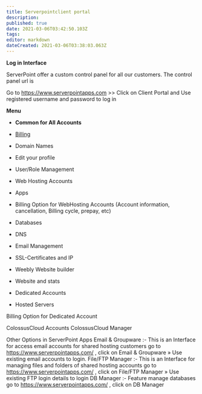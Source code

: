 ```yaml
---
title: Serverpointclient portal
description: 
published: true
date: 2021-03-06T03:42:50.103Z
tags: 
editor: markdown
dateCreated: 2021-03-06T03:38:03.063Z
---
```


**Log in Interface**

ServerPoint offer a  custom control panel for all our customers. The control panel url is

Go to https://www.serverpointapps.com >> Click on Client Portal and Use registered username and password to log in

**Menu**
- **Common for All Accounts**

- [Billing](/Serverpointclientportal/BillingOptionforWebHostingAccounts)
- Domain Names
- Edit your profile
- User/Role Management
- Web Hosting Accounts
- Apps
- Billing Option for WebHosting Accounts (Account information, cancellation, Billing cycle, prepay, etc)
- Databases
- DNS
- Email Management
- SSL-Certificates and IP
- Weebly Website builder
- Website and stats
- Dedicated Accounts
- Hosted Servers

Billing Option for Dedicated Account

ColossusCloud Accounts
ColossusCloud Manager

Other Options in ServerPoint Apps
Email & Groupware :- This is an Interface for access email accounts for shared hosting customers
go to https://www.serverpointapps.com/ , click on Email & Groupware » Use existing email accounts to login.
File/FTP Manager :- This is an Interface for managing files and folders of shared hosting accounts
go to https://www.serverpointapps.com/ , click on File/FTP Manager » Use existing FTP login details to login
DB Manager :- Feature manage databases 
go to https://www.serverpointapps.com/ , click on DB Manager
